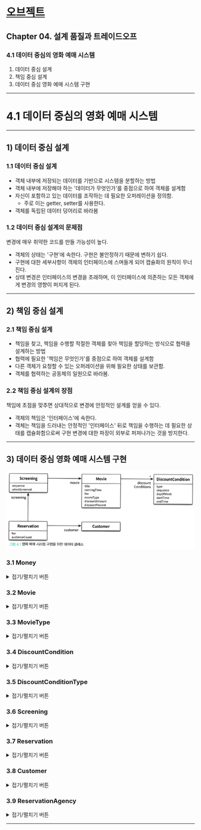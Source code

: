 # <a href = "../README.md" target="_blank">오브젝트</a>
## Chapter 04. 설계 품질과 트레이드오프
### 4.1 데이터 중심의 영화 예매 시스템
1) 데이터 중심 설계
2) 책임 중심 설계
3) 데이터 중심 영화 예매 시스템 구현
---

# 4.1 데이터 중심의 영화 예매 시스템

---

## 1) 데이터 중심 설계

### 1.1 데이터 중심 설계
- 객체 내부에 저장되는 데이터를 기반으로 시스템을 분할하는 방법
- 객체 내부에 저장해야 하는 '데이터가 무엇인가'를 중점으로 하여 객체를 설계함
- 자신이 포함하고 있는 데이터를 조작하는 데 필요한 오퍼레이션을 정의함.
  - 주로 이는 getter, setter를 사용한다.
- 객체를 독립된 데이터 덩어리로 바라봄

### 1.2 데이터 중심 설계의 문제점
변경에 매우 취약한 코드를 만들 가능성이 높다.

- 객체의 상태는 '구현'에 속한다. 구현은 불안정하기 때문에 변하기 쉽다.
- 구현에 대한 세부사항이 객체의 인터페이스에 스며들게 되어 캡슐화의 원칙이 무너진다.
- 상태 변경은 인터페이스의 변경을 초래하며, 이 인터페이스에 의존하는 모든 객체에게 변경의 영향이 퍼지게 된다.

---

## 2) 책임 중심 설계

### 2.1 책임 중심 설계
- 책임을 찾고, 책임을 수행할 적절한 객체를 찾아 책임을 할당하는 방식으로 협력을 설계하는 방법
- 협력에 필요한 '책임은 무엇인가'를 중점으로 하여 객체를 설계함
- 다른 객체가 요청할 수 있는 오퍼레이션을 위해 필요한 상태를 보관함.
- 객체를 협력하는 공동체의 일원으로 바라봄.

### 2.2 책임 중심 설계의 장점
책임에 초점을 맞추면 상대적으로 변경에 안정적인 설계를 얻을 수 있다.

- 객체의 책임은 '인터페이스'에 속한다.
- 객체는 책임을 드러내는 안정적인 '인터페이스' 뒤로 책임을 수행하는 데 필요한 상태를 캡슐화함으로써 구현 변경에 대한 파장이
외부로 퍼져나가는 것을 방지한다.

---

## 3) 데이터 중심 영화 예매 시스템 구현
![picture-04-01](imgs/picture-04-01.jpg)

### 3.1 Money

<details>
<summary>접기/펼치기 버튼</summary>
<div markdown="1">

```java

public class Money {

    public static final Money ZERO = Money.wons(0);

    private final BigDecimal amount;

    public static Money wons(long amount) {
        return new Money(BigDecimal.valueOf(amount));
    }

    public static Money wons(double amount) {
        return new Money(BigDecimal.valueOf(amount));
    }

    private Money(BigDecimal amount) {
        this.amount = amount;
    }

    public Money plus(Money amount) {
        return new Money(this.amount.add(amount.amount));
    }

    public Money minus(Money amount) {
        return new Money(this.amount.subtract(amount.amount));
    }

    public Money times(double percent) {
        return new Money(this.amount.multiply(BigDecimal.valueOf(percent)));
    }

    public boolean isLessThan(Money other) {
        return amount.compareTo(other.amount) < 0;
    }

    public boolean isGreaterThanOrEqual(Money other) {
        return amount.compareTo(other.amount) >= 0;
    }

    @Override
    public boolean equals(Object o) {
        if (this == o) return true;
        if (!(o instanceof Money money)) return false;
        return Objects.equals(amount.doubleValue(), money.amount.doubleValue());
    }

    @Override
    public int hashCode() {
        return Objects.hash(amount);
    }

    @Override
    public String toString() {
        return amount.toString() + "원";
    }
}

```

</div>
</details>


### 3.2 Movie
<details>
<summary>접기/펼치기 버튼</summary>
<div markdown="1">


```java

public class Movie {

    private String title;
    private Duration runnintTime;
    private Money fee;
    private List<DiscountCondition> discountConditions;

    private MovieType movieType;
    private Money discountAmount;
    private double discountPercent;

    public Money getFee() {
        return fee;
    }

    public void setFee(Money fee) {
        this.fee = fee;
    }

    public List<DiscountCondition> getDiscountConditions() {
        return discountConditions;
    }

    public void setDiscountConditions(List<DiscountCondition> discountConditions) {
        this.discountConditions = discountConditions;
    }

    public MovieType getMovieType() {
        return movieType;
    }

    public void setMovieType(MovieType movieType) {
        this.movieType = movieType;
    }

    public Money getDiscountAmount() {
        return discountAmount;
    }

    public void setDiscountAmount(Money discountAmount) {
        this.discountAmount = discountAmount;
    }

    public double getDiscountPercent() {
        return discountPercent;
    }

    public void setDiscountPercent(double discountPercent) {
        this.discountPercent = discountPercent;
    }
}
```

</div>
</details>



### 3.3 MovieType
<details>
<summary>접기/펼치기 버튼</summary>
<div markdown="1">

```java
public enum MovieType {
    AMOUNT_DISCOUNT, // 금액 할인 정책
    PERCENT_DISCOUNT, // 비율 할인 정책
    NONE_DISCOUNT // 미적용
}
```

</div>
</details>




### 3.4 DiscountCondition
<details>
<summary>접기/펼치기 버튼</summary>
<div markdown="1">

```java

public class DiscountCondition {

    private DiscountConditionType type;

    private int sequence;

    private DayOfWeek dayOfWeek;
    private LocalTime startTime;
    private LocalTime endTime;

    public DiscountConditionType getType() {
        return type;
    }

    public void setType(DiscountConditionType type) {
        this.type = type;
    }

    public int getSequence() {
        return sequence;
    }

    public void setSequence(int sequence) {
        this.sequence = sequence;
    }

    public DayOfWeek getDayOfWeek() {
        return dayOfWeek;
    }

    public void setDayOfWeek(DayOfWeek dayOfWeek) {
        this.dayOfWeek = dayOfWeek;
    }

    public LocalTime getStartTime() {
        return startTime;
    }

    public void setStartTime(LocalTime startTime) {
        this.startTime = startTime;
    }

    public LocalTime getEndTime() {
        return endTime;
    }

    public void setEndTime(LocalTime endTime) {
        this.endTime = endTime;
    }
}
```


</div>
</details>




### 3.5 DiscountConditionType
<details>
<summary>접기/펼치기 버튼</summary>
<div markdown="1">

```java

public enum DiscountConditionType {
    SEQUENCE, // 순번 조건
    PERIOD // 기간 조건
}
```

</div>
</details>





### 3.6 Screening

<details>
<summary>접기/펼치기 버튼</summary>
<div markdown="1">

```java

public class Screening {

    private Movie movie;
    private int sequence;
    private LocalDateTime whenScreened;

    public Movie getMovie() {
        return movie;
    }

    public void setMovie(Movie movie) {
        this.movie = movie;
    }

    public int getSequence() {
        return sequence;
    }

    public void setSequence(int sequence) {
        this.sequence = sequence;
    }

    public LocalDateTime getWhenScreened() {
        return whenScreened;
    }

    public void setWhenScreened(LocalDateTime whenScreened) {
        this.whenScreened = whenScreened;
    }
}

```


</div>
</details>



### 3.7 Reservation
<details>
<summary>접기/펼치기 버튼</summary>
<div markdown="1">

```java

public class Reservation {

    private Customer customer;
    private Screening screening;
    private Money fee;
    private int audienceCount;

    public Reservation(Customer customer, Screening screening, Money fee, int audienceCount) {
        this.customer = customer;
        this.screening = screening;
        this.fee = fee;
        this.audienceCount = audienceCount;
    }

    public Customer getCustomer() {
        return customer;
    }

    public void setCustomer(Customer customer) {
        this.customer = customer;
    }

    public Screening getScreening() {
        return screening;
    }

    public void setScreening(Screening screening) {
        this.screening = screening;
    }

    public Money getFee() {
        return fee;
    }

    public void setFee(Money fee) {
        this.fee = fee;
    }

    public int getAudienceCount() {
        return audienceCount;
    }

    public void setAudienceCount(int audienceCount) {
        this.audienceCount = audienceCount;
    }
}
```


</div>
</details>





### 3.8 Customer
<details>
<summary>접기/펼치기 버튼</summary>
<div markdown="1">

```java
public class Customer {

    private String name;
    private String id;

    public Customer(String name, String id) {
        this.name = name;
        this.id = id;
    }
}
```


</div>
</details>




### 3.9 ReservationAgency
<details>
<summary>접기/펼치기 버튼</summary>
<div markdown="1">

```java

public class ReservationAgency {

    public Reservation reserve(Screening screening, Customer customer, int audienceCount) {
        Movie movie = screening.getMovie();

        boolean discountable = false;

        for (DiscountCondition condition : movie.getDiscountConditions()) {
            if (condition.getType() == DiscountConditionType.PERIOD) {
                discountable = screening.getWhenScreened().getDayOfWeek().equals(condition.getDayOfWeek()) &&
                        condition.getStartTime().compareTo(screening.getWhenScreened().toLocalTime()) <= 0 &&
                        condition.getEndTime().compareTo(screening.getWhenScreened().toLocalTime()) >= 0;
            } else {
                discountable = condition.getSequence() == screening.getSequence();
            }

            if (discountable) {
                break;
            }
        }

        Money fee;

        if (discountable) {
            Money discountAmount = switch (movie.getMovieType()) {
                case AMOUNT_DISCOUNT -> movie.getDiscountAmount();
                case PERCENT_DISCOUNT -> movie.getFee().times(movie.getDiscountPercent());
                case NONE_DISCOUNT -> Money.ZERO;
            };

            fee = movie.getFee().minus(discountAmount);

        } else {
            fee = movie.getFee();
        }

        return new Reservation(customer, screening, fee, audienceCount);
    }
}
```
- 참고 : 최신 switch문 문법
  - java 12부터 변수에 switch문을 할당할 수 있다.
  - 화살표 문법을 사용하여, case문을 간소화할 수 있다.
    - default 키워드를 안 써도 된다.
    - 한 줄의 표현식인 문을 사용하면 해당 값을 리턴한다.
    - 두 개 이상의 문은 블록으로 감싼다. 이 경우 리턴 값은 yield 키워드를 사용하여 반환한다.(java 13)
- 문제점 : 코드가 읽기 힘들고 변경하기 어렵다.

</div>
</details>

---
